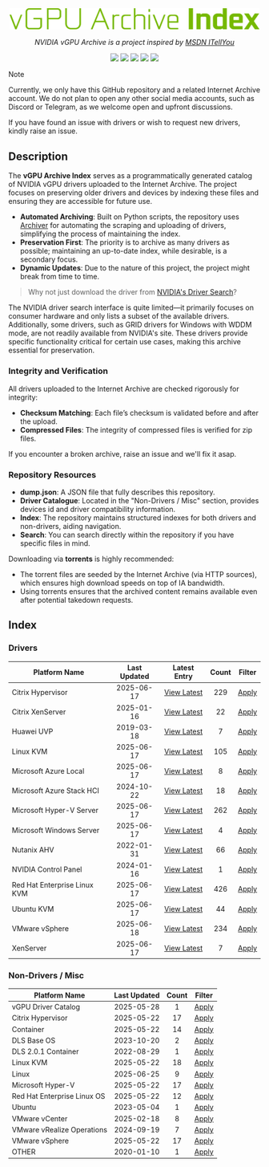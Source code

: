 <div align="center">
  <img width="500px" alt="logo" src="logo_index.png"/></a>
  <br/>
  <p><i> NVIDIA vGPU Archive is a project inspired by <a href = "https://msdn.itellyou.cn/" >MSDN ITellYou</a> </i></p>

  <img src="https://flat.badgen.net/static/Last Updated/2025-06-25/green" /> <img src="https://flat.badgen.net/static/Total Size/1.94 TB/red" /> <img src="https://flat.badgen.net/static/Driver Counts/1433/blue" /> <img src="https://flat.badgen.net/static/Non-Driver Count/125/black" /> <img src="https://flat.badgen.net/static/Duplicate Ratio/13.67%25/orange" />

</div>

> [!NOTE]
> Currently, we only have this GitHub repository and a related Internet Archive account. We do not plan to open any other social media accounts, such as Discord or Telegram, as we welcome open and upfront discussions.  
>
> If you have found an issue with drivers or wish to request new drivers, kindly raise an issue.

## Description 

The **vGPU Archive Index** serves as a programmatically generated catalog of NVIDIA vGPU drivers uploaded to the Internet Archive. The project focuses on preserving older drivers and devices by indexing these files and ensuring they are accessible for future use.

- **Automated Archiving**: Built on Python scripts, the repository uses [Archiver](https://github.com/nvidiavgpuarchive/archiver) for automating the scraping and uploading of drivers, simplifying the process of maintaining the index.
- **Preservation First**: The priority is to archive as many drivers as possible; maintaining an up-to-date index, while desirable, is a secondary focus.
- **Dynamic Updates**: Due to the nature of this project, the project might break from time to time.

> Why not just download the driver from [NVIDIA's Driver Search](https://www.nvidia.com/en-us/drivers/)?

The NVIDIA driver search interface is quite limited—it primarily focuses on consumer hardware and only lists a subset of the available drivers. Additionally, some drivers, such as GRID drivers for Windows with WDDM mode, are not readily available from NVIDIA's site. These drivers provide specific functionality critical for certain use cases, making this archive essential for preservation.

### Integrity and Verification
All drivers uploaded to the Internet Archive are checked rigorously for integrity:
- **Checksum Matching**: Each file’s checksum is validated before and after the upload.
- **Compressed Files**: The integrity of compressed files is verified for zip files.

If you encounter a broken archive, raise an issue and we'll fix it asap.

### Repository Resources
- **dump.json**: A JSON file that fully describes this repository.
- **Driver Catalogue**: Located in the "Non-Drivers / Misc" section, provides devices id and driver compatibility information.
- **Index**: The repository maintains structured indexes for both drivers and non-drivers, aiding navigation.
- **Search**: You can search directly within the repository if you have specific files in mind.

Downloading via **torrents** is highly recommended:
- The torrent files are seeded by the Internet Archive (via HTTP sources), which ensures high download speeds on top of IA bandwidth.
- Using torrents ensures that the archived content remains available even after potential takedown requests.

## Index

### Drivers

| Platform Name | Last Updated |   Latest Entry |  Count | Filter | 
|---|:-------:|:-------:|:----:|:---:|  
| Citrix Hypervisor | 2025-06-17|    [View Latest](/details/2c5630_Complete_vGPU_18.3_package_for_Citrix_Hypervisor_8.2_including_supported_guest_drivers.md) |  229 |  [Apply](/index/Driver/Citrix_Hypervisor.md) |
| Citrix XenServer | 2025-01-16|    [View Latest](/details/52280a_Complete_vGPU_17.5_package_for_Citrix_XenServer_8_including_supported_guest_drivers.md) |  22 |  [Apply](/index/Driver/Citrix_XenServer.md) |
| Huawei UVP | 2019-03-18|    [View Latest](/details/470f9d_NVIDIA_vGPU_for_UVP.md) |  7 |  [Apply](/index/Driver/Huawei_UVP.md) |
| Linux KVM | 2025-06-17|    [View Latest](/details/a4c9ed_Complete_vGPU_18.3_package_for_Linux_KVM_including_supported_guest_drivers.md) |  105 |  [Apply](/index/Driver/Linux_KVM.md) |
| Microsoft Azure Local | 2025-06-17|    [View Latest](/details/73bdf2_Complete_vGPU_18.3_package_for_Microsoft_Azure_Local_including_supported_guest_drivers.md) |  8 |  [Apply](/index/Driver/Microsoft_Azure_Local.md) |
| Microsoft Azure Stack HCI | 2024-10-22|    [View Latest](/details/b60ff0_Complete_vGPU_16.8_package_for_Microsoft_Azure_Stack_HCI_22H2_including_supported_guest_drivers.md) |  18 |  [Apply](/index/Driver/Microsoft_Azure_Stack_HCI.md) |
| Microsoft Hyper-V Server | 2025-06-17|    [View Latest](/details/63b066_Complete_vGPU_18.3_DDA_GPU_driver_package_for_Microsoft_platforms.md) |  262 |  [Apply](/index/Driver/Microsoft_Hyper-V_Server.md) |
| Microsoft Windows Server | 2025-06-17|    [View Latest](/details/f6e112_Complete_vGPU_18.3_package_for_Microsoft_Windows_Server_including_supported_guest_drivers.md) |  4 |  [Apply](/index/Driver/Microsoft_Windows_Server.md) |
| Nutanix AHV | 2022-01-31|    [View Latest](/details/da8660_NVIDIA_vGPU_for_AHV_5.11.md) |  66 |  [Apply](/index/Driver/Nutanix_AHV.md) |
| NVIDIA Control Panel | 2024-01-16|    [View Latest](/details/239cac_Standalone_NVIDIA_Control_Panel.md) |  1 |  [Apply](/index/Driver/NVIDIA_Control_Panel.md) |
| Red Hat Enterprise Linux KVM | 2025-06-17|    [View Latest](/details/044570_Complete_vGPU_18.3_package_for_Red_Hat_Enterprise_Linux_KVM_10.0_including_supported_guest_drivers.md) |  426 |  [Apply](/index/Driver/Red_Hat_Enterprise_Linux_KVM.md) |
| Ubuntu KVM | 2025-06-17|    [View Latest](/details/3522de_Complete_vGPU_18.3_package_for_Ubuntu_KVM_including_supported_guest_drivers.md) |  44 |  [Apply](/index/Driver/Ubuntu_KVM.md) |
| VMware vSphere | 2025-06-18|    [View Latest](/details/efaf83_Complete_vGPU_18.3_package_for_VMware_vSphere_9.0_including_supported_guest_drivers.md) |  234 |  [Apply](/index/Driver/VMware_vSphere.md) |
| XenServer | 2025-06-17|    [View Latest](/details/f3f24e_Complete_vGPU_18.3_package_for_XenServer_8.4_including_supported_guest_drivers.md) |  7 |  [Apply](/index/Driver/XenServer.md) |


### Non-Drivers / Misc

| Platform Name | Last Updated |  Count | Filter | 
|---|:-------:|:-------:|:----:| 
| vGPU Driver Catalog | 2025-05-28|   1 |  [Apply](/index/NonDriver/vGPU_Driver_Catalog.md) |
| Citrix Hypervisor | 2025-05-22|   17 |  [Apply](/index/NonDriver/Citrix_Hypervisor.md) |
| Container | 2025-05-22|   14 |  [Apply](/index/NonDriver/Container.md) |
| DLS Base OS | 2023-10-20|   2 |  [Apply](/index/NonDriver/DLS_Base_OS.md) |
| DLS 2.0.1 Container | 2022-08-29|   1 |  [Apply](/index/NonDriver/DLS_2.0.1_Container.md) |
| Linux KVM | 2025-05-22|   18 |  [Apply](/index/NonDriver/Linux_KVM.md) |
| Linux | 2025-06-25|   9 |  [Apply](/index/NonDriver/Linux.md) |
| Microsoft Hyper-V | 2025-05-22|   17 |  [Apply](/index/NonDriver/Microsoft_Hyper-V.md) |
| Red Hat Enterprise Linux OS | 2025-05-22|   12 |  [Apply](/index/NonDriver/Red_Hat_Enterprise_Linux_OS.md) |
| Ubuntu | 2023-05-04|   1 |  [Apply](/index/NonDriver/Ubuntu.md) |
| VMware vCenter | 2025-02-18|   8 |  [Apply](/index/NonDriver/VMware_vCenter.md) |
| VMware vRealize Operations | 2024-09-19|   7 |  [Apply](/index/NonDriver/VMware_vRealize_Operations.md) |
| VMware vSphere | 2025-05-22|   17 |  [Apply](/index/NonDriver/VMware_vSphere.md) |
| OTHER | 2020-01-10|   1 |  [Apply](/index/NonDriver/OTHER.md) |


